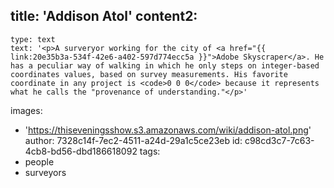 title: 'Addison Atol'
content2:
  -
    type: text
    text: '<p>A surveryor working for the city of <a href="{{ link:20e35b3a-534f-42e6-a402-597d774ecc5a }}">Adobe Skyscraper</a>. He has a peculiar way of walking in which he only steps on integer-based coordinates values, based on survey measurements. His favorite coordinate in any project is <code>0 0 0</code> because it represents what he calls the "provenance of understanding."</p>'
images:
  - 'https://thiseveningsshow.s3.amazonaws.com/wiki/addison-atol.png'
author: 7328c14f-7ec2-4511-a24d-29a1c5ce23eb
id: c98cd3c7-7c63-4cb8-bd56-dbd186618092
tags:
  - people
  - surveyors
